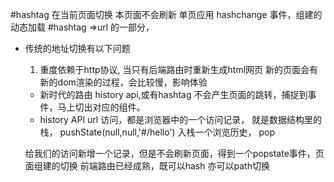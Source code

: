 #hashtag 在当前页面切换 本页面不会刷新
单页应用
hashchange 事件，组建的动态加载
#hashtag =>url 的一部分，

- 传统的地址切换有以下问题
    1.  重度依赖于http协议,
        当只有后端路由时重新生成html网页 新的页面会有新的dom渲染的过程，会比较慢，影响体验
    - 新时代的路由
        history api,或有hashtag 不会产生页面的跳转，捕捉到事件，马上切出对应的组件。
    - history API
    url 访问，都是浏览器中的一个访问记录，
    就是数据结构里的栈，
    pushState(null,null,'#/hello') 入栈一个浏览历史，
    pop

    给我们的访问新增一个记录，但是不会刷新页面，得到一个popstate事件，页面组建的切换
    前端路由已经成熟，既可以hash 亦可以path切换
